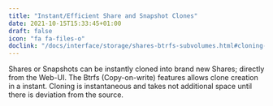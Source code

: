```yaml
---
title: "Instant/Efficient Share and Snapshot Clones"
date: 2021-10-15T15:33:45+01:00
draft: false
icon: "fa fa-files-o"
doclink: "/docs/interface/storage/shares-btrfs-subvolumes.html#cloning-a-share.html"
---
```


Shares or Snapshots can be instantly cloned into brand new Shares; directly from the Web-UI.
The Btrfs (Copy-on-write) features allows clone creation in a instant.
Cloning is instantaneous and takes not additional space until there is deviation from the source.  